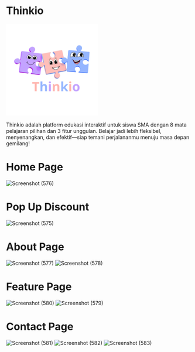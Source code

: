 # Thinkio
<img src="https://github.com/husnakamilaa/UCP1_20230140238_E/blob/main/foto/thiniopng.png?raw=true" alt="logo" style="width: 250px; height: 250px;">
<p>Thinkio adalah platform edukasi interaktif untuk siswa SMA dengan 8 mata pelajaran pilihan dan 3 fitur unggulan. Belajar jadi lebih fleksibel, menyenangkan, dan efektif—siap temani perjalananmu menuju masa depan gemilang!</p>

# Home Page
![Screenshot (576)](https://github.com/user-attachments/assets/9fb48961-a5c8-46c6-a258-98e4b02cebe0)

# Pop Up Discount
![Screenshot (575)](https://github.com/user-attachments/assets/05ac416c-9f1d-455b-a3f3-36c231b96331)

# About Page
![Screenshot (577)](https://github.com/user-attachments/assets/36280f08-3fb3-4ff6-bc77-6b8575dbf794)
![Screenshot (578)](https://github.com/user-attachments/assets/812f86eb-d8a0-4b00-b2b7-e8f30d0944ee)

# Feature Page
![Screenshot (580)](https://github.com/user-attachments/assets/ca1cb8ba-7ab6-4722-a3e2-97fdaf5f70ec)
![Screenshot (579)](https://github.com/user-attachments/assets/1bb13cec-d793-4bb8-8534-018e6bef63d3)

# Contact Page
![Screenshot (581)](https://github.com/user-attachments/assets/c919508e-4ac7-4e3a-a3e3-96b077ab3748)
![Screenshot (582)](https://github.com/user-attachments/assets/41d225e0-b3f8-4a72-a2f3-605ba89a78ac)
![Screenshot (583)](https://github.com/user-attachments/assets/b3b842c7-0cf0-4803-ab43-771bcbb165a9)

